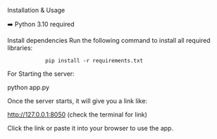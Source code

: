  Installation & Usage

➡️ Python 3.10 required

Install dependencies
Run the following command to install all required libraries:

                pip install -r requirements.txt

For Starting the server:

python app.py

Once the server starts, it will give you a link like:


http://127.0.0.1:8050 (check the terminal for link)



Click the link or paste it into your browser to use the app.






